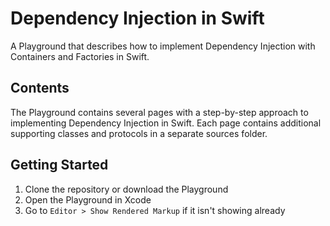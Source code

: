 # Dependency Injection in Swift
A Playground that describes how to implement Dependency Injection with Containers and Factories in Swift.

## Contents
The Playground contains several pages with a step-by-step approach to implementing Dependency Injection in Swift.
Each page contains additional supporting classes and protocols in a separate sources folder.

## Getting Started
1. Clone the repository or download the Playground
2. Open the Playground in Xcode
3. Go to `Editor > Show Rendered Markup` if it isn't showing already
